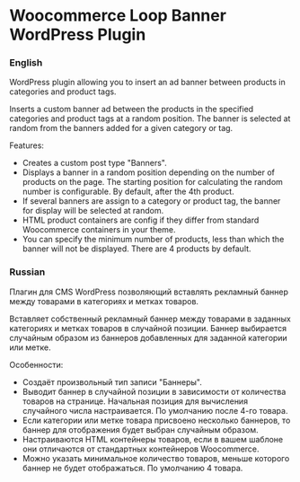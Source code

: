 # Woocommerce Loop Banner WordPress Plugin

### English
WordPress plugin allowing you to insert an ad banner between products in categories and product tags.

Inserts a custom banner ad between the products in the specified categories and product tags at a random position. The banner is selected at random from the banners added for a given category or tag.

Features:
* Creates a custom post type "Banners".
* Displays a banner in a random position depending on the number of products on the page. The starting position for calculating the random number is configurable. By default, after the 4th product.
* If several banners are assign to a category or product tag, the banner for display will be selected at random.
* HTML product containers are config if they differ from standard Woocommerce containers in your theme.
* You can specify the minimum number of products, less than which the banner will not be displayed. There are 4 products by default.
### Russian
Плагин для CMS WordPress позволяющий вставлять рекламный баннер между товарами в категориях и метках товаров.

Вставляет собственный рекламный баннер между товарами в заданных категориях и метках товаров в случайной позиции. Баннер выбирается случайным образом из баннеров добавленных для заданной категории или метке.
 
Особенности:
* Создаёт произвольный тип записи "Баннеры".
* Выводит баннер в случайной позиции в зависимости от количества товаров на странице. Начальная позиция для вычисления случайного числа настраивается. По умолчанию после 4-го товара.
* Если категории или метке товара присвоено несколько баннеров, то баннер для отображения будет выбран случайным образом.
* Настраиваются HTML контейнеры товаров, если в вашем шаблоне они отличаются от стандартных контейнеров Woocommerce.
* Можно указать минимальное количество товаров, меньше которого баннер не будет отображаться. По умолчанию 4 товара.